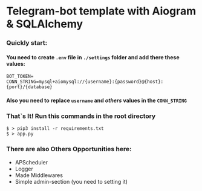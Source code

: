 # Telegram-bot template with Aiogram & SQLAlchemy

### Quickly start:
#### You need to create ```.env``` file in ```./settings``` folder and add there these values:

```
BOT_TOKEN=
CONN_STRING=mysql+aiomysql://{username}:{password}@{host}:{port}/{database}

```

#### Also you need to replace ```username``` and *others* values in the ```CONN_STRING```

### That`s It! Run this commands in the root directory 

```console
$ > pip3 install -r requirements.txt
$ > app.py
```

### There are also Others Opportunities here: 
- APScheduler
- Logger
- Made Middlewares 
- Simple admin-section (you need to setting it)